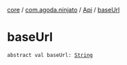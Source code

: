 [core](../../index.md) / [com.agoda.ninjato](../index.md) / [Api](index.md) / [baseUrl](./base-url.md)

# baseUrl

`abstract val baseUrl: `[`String`](https://kotlinlang.org/api/latest/jvm/stdlib/kotlin/-string/index.html)